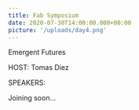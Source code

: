```yaml
---
title: Fab Symposium
date: 2020-07-30T14:00:00.000+00:00
picture: '/uploads/day4.png'
---
```


Emergent Futures


HOST: Tomas Diez


SPEAKERS: 

Joining soon...
